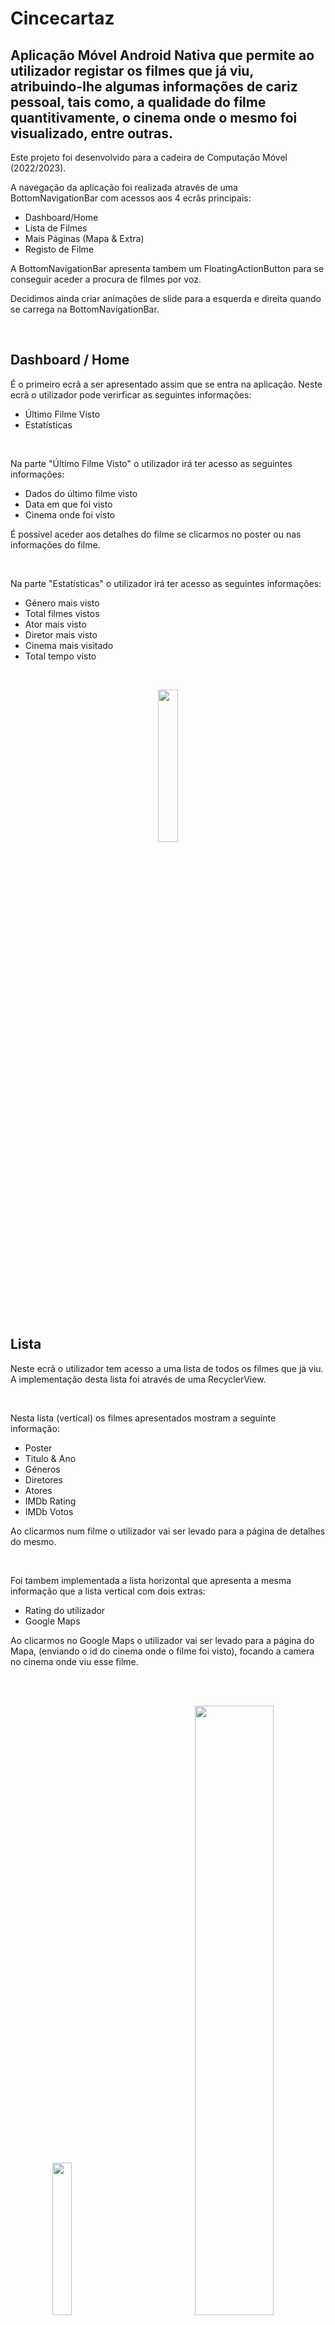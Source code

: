 # Cincecartaz

## Aplicação Móvel Android Nativa que permite ao utilizador registar os filmes que já viu, atribuindo-lhe algumas informações de cariz pessoal, tais como, a qualidade do filme quantitivamente, o cinema onde o mesmo foi visualizado, entre outras.

Este projeto foi desenvolvido para a cadeira de Computação Móvel (2022/2023).

A navegação da aplicação foi realizada através de uma BottomNavigationBar com acessos aos 4 ecrãs principais:
* Dashboard/Home
* Lista de Filmes
* Mais Páginas (Mapa & Extra)
* Registo de Filme

A BottomNavigationBar apresenta tambem um FloatingActionButton para se conseguir aceder a procura de filmes por voz.

Decidimos ainda criar animações de slide para a esquerda e direita quando se carrega na BottomNavigationBar.

<br>

## Dashboard / Home
É o primeiro ecrã a ser apresentado assim que se entra na aplicação. Neste ecrã o utilizador pode verirficar as seguintes informações:
* Último Filme Visto
* Estatísticas

<br>

Na parte "Último Filme Visto" o utilizador irá ter acesso as seguintes informações:
* Dados do último filme visto
* Data em que foi visto
* Cinema onde foi visto

É possível aceder aos detalhes do filme se clicarmos no poster ou nas informações do filme.

<br>

Na parte "Estatísticas" o utilizador irá ter acesso as seguintes informações:
* Género mais visto
* Total filmes vistos
* Ator mais visto
* Diretor mais visto
* Cinema mais visitado
* Total tempo visto

<br>

<p align="center">
  <img width="25%" height="25%" src="https://user-images.githubusercontent.com/79208470/233794252-2983aa0d-d53b-4753-b14a-feb0602b69de.png">
</p>

<br>

## Lista
Neste ecrã o utilizador tem acesso a uma lista de todos os filmes que já viu. A implementação desta lista foi através de uma RecyclerView. 

<br>

Nesta lista (vertical) os filmes apresentados mostram a seguinte informação:
* Poster
* Titulo & Ano
* Géneros
* Diretores
* Atores
* IMDb Rating
* IMDb Votos

Ao clicarmos num filme o utilizador vai ser levado para a página de detalhes do mesmo.

<br>

Foi tambem implementada a lista horizontal que apresenta a mesma informação que a lista vertical com dois extras:
* Rating do utilizador
* Google Maps

Ao clicarmos no Google Maps o utilizador vai ser levado para a página do Mapa, (enviando o id do cinema onde o filme foi visto), focando a camera no cinema onde viu esse filme.

<br>

<br>

<p align="center">
  <img width="25%" height="25%" src="https://user-images.githubusercontent.com/79208470/233796400-f321d349-c543-4d6c-b206-6cea08b08633.png">
  &nbsp;&nbsp;&nbsp;&nbsp;&nbsp;&nbsp;&nbsp;&nbsp;&nbsp;&nbsp;&nbsp;&nbsp;&nbsp;&nbsp;&nbsp;&nbsp;&nbsp;&nbsp;&nbsp;&nbsp;
  <img width="50%" height="50%" src="https://user-images.githubusercontent.com/79208470/233796496-18b5bb6f-b246-496a-876d-90efd327cb37.png"> 
</p>


<br>

## Detalhes
Neste ecrã o utilizador tem acesso a dois tipos de informações:
* Dados do Filme
* Experiência do Utilizador

<br>

Na parte "Dados do Filme" o utilizador irá ter acesso as seguintes informações:
* Poster
* Titulo
* Ano de Lançamento
* Tempo do Filme
* IMDb Rating
* IMDb Votos
* Géneros
* Sinopse
* Diretores
* Atores
* Link para o IMDb

<br>

Na parte "Experiência do Utilizador" o utilizador irá ter acesso as seguintes informações:
* Cinema onde viu
* Data de visualização
* Rating
* Comentários (opcional)
* Fotografias (opcional)

<br>

<p align="center">
  <img width="25%" height="25%" src="https://user-images.githubusercontent.com/79208470/233796780-46b707f3-9f03-419b-90a5-2998ff2b135a.png">
  &nbsp;&nbsp;&nbsp;&nbsp;&nbsp;&nbsp;&nbsp;&nbsp;&nbsp;&nbsp;&nbsp;&nbsp;&nbsp;&nbsp;&nbsp;&nbsp;&nbsp;&nbsp;&nbsp;&nbsp;
  <img width="25%" height="25%" src="https://user-images.githubusercontent.com/79208470/233796781-5fcea4ba-9a6f-4560-823d-b784ec8bc960.png"> 
</p>

<br>

Exemplo de um filme com fotografias.

NOTA: A implementação da lista de fotografias é uma RecyclerView horizontal

<br>

<p align="center">
  <img width="25%" height="25%" src="https://user-images.githubusercontent.com/79208470/233797031-a9b050c9-755e-4365-a392-6ab5c91586d7.png">
</p>

<br>

## Registo
Neste ecrã o utilizador pode registar um filme que tenha visto atribuindo-lhe algumas informações de cariz pessoal.

Para ser possível registar um filme, o utilizador terá que preencher um formulário composto pelos seguintes campos:
* Nome do Filme 
* Cinema
* Rating
* Data 
* Fotografias (opcional)
* Comentários (opcional)

Para garantirmos que escolhemos o filme correto, foi implementada uma AutoCompleteTextView que irá pesquisar, na API fornecida, à medida que se vai escrevendo e retorna os filmes com os posters, deste modo a facilitar o registo ao utilizador.

Para o cinema foi implementado um Dropdown Menu que apresenta todos os cinemas provenientes do JSON disponibilizado. O valor default, se a localização tiver sido ativada será o cinema que se encontra mais próximo do utilizador.

Ao clicarmos no botão "REGISTO" e todos os campos estarem preenchidos corretamente, o utilizador é levado automaticamente para a lista de filmes.

NOTA: Se o utilizador registar novamente um filme já visto, os dados anteriores irão ser atualizados com os novos.

NOTA: Não é possível registar filmes novos quando se está offline, apenas é possível reescrever os filmes já registados

<br>

<p align="center">
  <img width="25%" height="25%" src="https://user-images.githubusercontent.com/79208470/233797440-6185682c-b3a8-48f4-b0a3-f240bdbd1eaa.png">
  &nbsp;&nbsp;&nbsp;&nbsp;&nbsp;&nbsp;&nbsp;&nbsp;&nbsp;&nbsp;&nbsp;&nbsp;&nbsp;&nbsp;&nbsp;&nbsp;&nbsp;&nbsp;&nbsp;&nbsp;
  <img width="25%" height="25%" src="https://user-images.githubusercontent.com/79208470/233797479-5965e125-599b-4759-81fb-ce762b128b60.png"> 
  &nbsp;&nbsp;&nbsp;&nbsp;&nbsp;&nbsp;&nbsp;&nbsp;&nbsp;&nbsp;&nbsp;&nbsp;&nbsp;&nbsp;&nbsp;&nbsp;&nbsp;&nbsp;&nbsp;&nbsp;
  <img width="25%" height="25%" src="https://github.com/ULHT-CM-2022-23/projeto-android-nativo-22004883-22007130/assets/79208390/d0fef31b-4ab6-4e0d-ae2a-681cd9765a72.png">
</p>


<br>

## Mais Paginas
Neste ecrã é apresentado ao utilizador dois "cartões", sendo um deles para ser possível aceder ao Mapa e outro para o Extra.

<br>

<p align="center">
  <img width="25%" height="25%" src="https://user-images.githubusercontent.com/79208470/233797966-496eba39-eba3-4d11-9484-47c51538c77c.png">
</p>

<br>

## Extra
Ao entrar neste ecrã é feita uma animação chamada ButtonExplosion.

Neste ecrã é apresentada uma barra de pesquisa ao utilizador, que permite ao mesmo pesquisar por qualquer filme na API utilizando o AutoCompleteTextView para garantir ao utilizador o filme que escolhe é o correto.

Nota1: Esta pesquisa apenas funciona com conexão à internet.

Após ser feita a pesquisa do filme, o mesmo é apresentado com todos os seus dados (tal como na página de Detalhes) e uns extras:
* Prémios
* Trailer

NOTA2: O único ecrã que não apresenta o botão do microfone é o nosso ecrã horizontal do Extra que mostra o trailer, porque preferimos ser possível ver o trailer em um ecrã full screen e o botão a ocupar o ecrã iria estragar esse propósito. 

NOTA3: Se for a primeira vez que o utilizador esteja a pesquisar um filme e não pesquise nada e simplesmente rode o ecrão não será apresentado nenhum trailer de um filme, quando o utilizador finalmente pesquisar um filme ao rodar o ecra já irá aparecer o trailer do mesmo.

<br>

<p align="center">
  <img width="25%" height="25%" src="https://user-images.githubusercontent.com/79208470/233798295-93f54b2e-56f2-46e7-a806-5b49e1bf031d.png">
  &nbsp;&nbsp;&nbsp;&nbsp;&nbsp;&nbsp;&nbsp;&nbsp;&nbsp;&nbsp;&nbsp;&nbsp;&nbsp;&nbsp;&nbsp;&nbsp;&nbsp;&nbsp;&nbsp;&nbsp;
  <img width="25%" height="25%" src="https://user-images.githubusercontent.com/79208470/233798322-b1e78bfb-c7ba-4c8d-8e5f-9e7f7f520225.png">  
</p>

<br>

<p align="center">
  <img width="50%" height="50%" src="https://user-images.githubusercontent.com/79208470/233798326-4518cbb6-aaf1-4e71-951b-a0d490e6da3b.png">
</p>

<br>

## Mapa
Neste ecrã o utilizador poderá aceder ao mapa e observar os locais(cinemas) onde viu os filmes que registou e ver quais as classificações que lhes deu.

<p align="center">
  <img width="25%" height="25%" src="https://github.com/ULHT-CM-2022-23/projeto-android-nativo-22004883-22007130/assets/79208390/6737baa4-e9f8-4230-9bac-392cfb4b138e.png">
  &nbsp;&nbsp;&nbsp;&nbsp;&nbsp;&nbsp;&nbsp;&nbsp;&nbsp;&nbsp;&nbsp;&nbsp;&nbsp;&nbsp;&nbsp;&nbsp;&nbsp;&nbsp;&nbsp;&nbsp;
  <img width="25%" height="25%" src="https://github.com/ULHT-CM-2022-23/projeto-android-nativo-22004883-22007130/assets/79208390/bf88d262-f30d-44c2-8845-8b464323c832.png"> 
  &nbsp;&nbsp;&nbsp;&nbsp;&nbsp;&nbsp;&nbsp;&nbsp;&nbsp;&nbsp;&nbsp;&nbsp;&nbsp;&nbsp;&nbsp;&nbsp;&nbsp;&nbsp;&nbsp;&nbsp;
  <img width="25%" height="25%" src="https://github.com/ULHT-CM-2022-23/projeto-android-nativo-22004883-22007130/assets/79208390/90084ed0-53b5-49ec-9fc0-840d5fa4321b">  
</p>

Ao clicar sobre um marcador se apenas tiver visto um filme nesse cinema, irá ser reencaminhado para a página de detalhes desse filme. Se por acaso o cinema tiver vários filmes registados,
ao clicar no marcador irá aparecer um pop up dialog onde será possível ver a lista de todos os filmes com a classificação dada pelo utilizador que depois se clicar num desses filmes da lista irá também para os detalhes desse filme

## Pesquisa Filme Por Voz


Ao pressionar o botão do microfone, um dialog irá aparecer e é possível dizer um nome do filme para se pesquisar, filme este que tem de estar já registado pelo utilizador. Se o utilizador entender também pode tocar ao lado/fora do dialog e a caixa desaparece.
Este dialog tem dois botões, um para dar reset ao que o microfone captou, por exemplo se o microfone não captar bem o que dissemos ou afinal queremos dizer outro filme, podemos dar reset e falar outra vez. E o botão de pesquisa que ao pressionarmos irá procurar o filme que dissemos, que se encontrar, então abre a página de detalhes se não encontrar irá ser mostrada uma mensagem de aviso.

<p align="center">
  <img width="25%" height="25%" src="https://github.com/ULHT-CM-2022-23/projeto-android-nativo-22004883-22007130/assets/79208390/52972d3d-1e85-45b5-8a8b-2e6fc579bf6b.png">
  &nbsp;&nbsp;&nbsp;&nbsp;&nbsp;&nbsp;&nbsp;&nbsp;&nbsp;&nbsp;&nbsp;&nbsp;&nbsp;&nbsp;&nbsp;&nbsp;&nbsp;&nbsp;&nbsp;&nbsp;
  <img width="25%" height="25%" src="https://github.com/ULHT-CM-2022-23/projeto-android-nativo-22004883-22007130/assets/79208390/747ca19a-7471-4114-a7d8-576d99694aef.png">
  &nbsp;&nbsp;&nbsp;&nbsp;&nbsp;&nbsp;&nbsp;&nbsp;&nbsp;&nbsp;&nbsp;&nbsp;&nbsp;&nbsp;&nbsp;&nbsp;&nbsp;&nbsp;&nbsp;&nbsp;
  <img width="25%" height="25%" src="https://github.com/ULHT-CM-2022-23/projeto-android-nativo-22004883-22007130/assets/79208390/9faa2446-81a9-4c21-a676-c2bcfbb5ebe4.png">
</p>


## Funcionamento Offline
A app mesmo sem conectividade mantém quase todas as funcionalidades disponíveis, apenas não sendo possível registar novos filmes, pois utiliza a API e o extra também fica incapacitado, pois utiliza a API dos filmes e do youtube.
De resto todos os outros ecrâs encontram-se disponíveis.
Quando não há conexão a app mostra no topo do ecrã um icon para o utilizador perceber que está offline.


<p align="center">
  <img width="25%" height="25%" src="https://github.com/ULHT-CM-2022-23/projeto-android-nativo-22004883-22007130/assets/79208390/367817e6-5028-4145-8626-6064f7331494.png">
  &nbsp;&nbsp;&nbsp;&nbsp;&nbsp;&nbsp;&nbsp;&nbsp;&nbsp;&nbsp;&nbsp;&nbsp;&nbsp;&nbsp;&nbsp;&nbsp;&nbsp;&nbsp;&nbsp;&nbsp;
  <img width="25%" height="25%" src="https://github.com/ULHT-CM-2022-23/projeto-android-nativo-22004883-22007130/assets/79208390/70062e0b-07bd-413f-a405-fc8b89670a9b.png">
  &nbsp;&nbsp;&nbsp;&nbsp;&nbsp;&nbsp;&nbsp;&nbsp;&nbsp;&nbsp;&nbsp;&nbsp;&nbsp;&nbsp;&nbsp;&nbsp;&nbsp;&nbsp;&nbsp;&nbsp;
  <img width="25%" height="25%" src="https://github.com/ULHT-CM-2022-23/projeto-android-nativo-22004883-22007130/assets/79208390/f2bdc75d-ae15-4e29-b05e-9621b9fe3f1a.png">
</p>
  
## Idiomas
  O idioma default é inglês, e os outros dois são portugês e espanhol, que irão ser utilizados caso o utilizador tenha o seu dispositivo em alguma destas duas linguas, se não irá ser utilizado o inglês.
  Utilizamos o google tradutor para realizar as traduções.
  
## Fontes de Informação utilizadas:
  
- Prompts chatgpt:  
  * how do i do an alertdialog in target 31 sdk
  * how to highlight some icon in the bottom navigation bar
  * make me a function that searches in youtube for a title and returns the first videos id, using this http request https://youtube.googleapis.com/youtube/v3/search?part=id&maxResults=1&q=teste&key=myapikey
  * How do I Use AutoCompleteTextView and populate it with data from a web API?
  * i have a google maps marker click listener and i want to get its coordinates when i click it or get its title
  * how to do a network listener

- Pesquisas youtube:  
  * https://www.youtube.com/watch?v=vc70qmG8d4Y -> animacao explosao do botao
  * https://www.youtube.com/watch?v=x6-_va1R788 -> bottom navigation bar com o fab no meio  
  * https://www.youtube.com/watch?v=0s6x3Sn4eYo& -> animacao slide para os ecras da bottom navigation bar  
  * https://www.youtube.com/watch?v=7FUICgnrprw& -> mostrar fotos com a biblioteca glide  
  * https://www.youtube.com/watch?v=7FUICgnrprw& -> utilizar uma intent para guardar varias fotos da galeria
  * https://www.youtube.com/watch?v=jb5KVZQBDio -> implementação do microfone
  * https://www.youtube.com/watch?v=B9jrhLyRwBs -> leitura do ficheiro json
  * https://www.youtube.com/watch?v=a_zcPmwRc_A -> salvar listas de string na room DB

- Pesquisas google: 
  * make a spinner in android -> https://developer.android.com/develop/ui/views/components/spinner
  * autocomplete textview in android -> https://developer.android.com/reference/android/widget/AutoCompleteTextView  
  * how to stop loosing data on rotate in android -> https://stackoverflow.com/questions/5123407/losing-data-when-rotate-screen
  

- Pesquisas para implementar o youtube na app:
  * https://www.youtube.com/watch?v=7FUICgnrprw& -> como usar o youtube player  
  * documentação/git para o youtube player -> https://github.com/PierfrancescoSoffritti/android-youtube-player  
  * documentação para enviar os pedidos http do youtube e criar a key para esses pedidos -> https://developers.google.com/youtube/v3/getting-started?hl=pt-br
  
  
## Link do video do youtube
  - https://youtu.be/EHKzdiohXys
  
## Alunos:

Afonso Carreira 22004883<br>
Bernardo Vinagre 22007130
